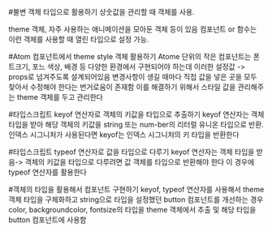 #불변 객체 타입으로 활용하기
상숫값을 관리할 때 객체를 사용.

theme 객체, 자주 사용하는 애니메이션을 모아둔 객체 등이 있음
컴포넌트 or 함수는 이런 객체를 사용할 때 열린 타입으로 설정 가능.

#Atom 컴포넌트에서 theme style 객체 활용하기
Atome 단위의 작은 컴포넌트는 폰트크기, 포느 색상, 배경 등 다양한 환경에서 구현되어야 하는데 이러한 설정값 -> props로 넘겨주도록 설계되어있음
변경사항이 생길 때마다 직접 값을 넣은 곳을 모두 찾아서 수정해야 한다는 번거로움이 존재함 
이를 해결하기 위해서 스타일 값을 관리해주는 theme 객체를 두고 관리한다

#타입스크립트 keyof 연산자로 객체의 키값을 타입으로 추출하기
keyof 연산자는 객체 타입을 받아 해당 객체의 키값을 string 또는 num-ber의 리터럴 유니온 타입으로 반환.
인덱스 시그니처가 사용된다면 keyof는 인덱스 시그니처의 키 타입을 반환한다

#타입스크립트 typeof 연산자로 값을 타입으로 다루기
keyof 연산자는 객체 타입을 받음-> 객체의 키값을 타입으로 다루려면 값 객체를 타입으로 반환해야 한다
이 경우에 typeof 연산자를 활용한다

#객체의 타입을 활용해서 컴포넌트 구현하기
keyof, typeof 연산자를 사용해서 theme 객체 타입을 구체화하고 string으로 타입을 설정했던 button 컴포넌트를 개선하는 경우
color, backgroundcolor, fontsize의 타입을 theme 객체에서 추출 및 해당 타입을 button 컴포넌트에 사용함

